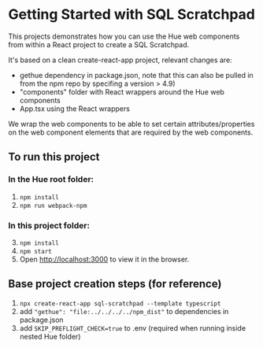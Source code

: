 # Getting Started with SQL Scratchpad

This projects demonstrates how you can use the Hue web components from within a React project to
create a SQL Scratchpad.

It's based on a clean create-react-app project, relevant changes are:

- gethue dependency in package.json, note that this can also be pulled in from the npm repo by specifing a version > 4.9)
- "components" folder with React wrappers around the Hue web components
- App.tsx using the React wrappers

We wrap the web components to be able to set certain attributes/properties on the web component elements that are required by the web components.

## To run this project

### In the Hue root folder:
1. `npm install`
2. `npm run webpack-npm`
   
### In this project folder:
3. `npm install`
4. `npm start`
5. Open [http://localhost:3000](http://localhost:3000) to view it in the browser.

## Base project creation steps (for reference)

1. `npx create-react-app sql-scratchpad --template typescript`
2. add `"gethue": "file:../../../../npm_dist"` to dependencies in package.json
3. add `SKIP_PREFLIGHT_CHECK=true` to .env (required when running inside nested Hue folder)